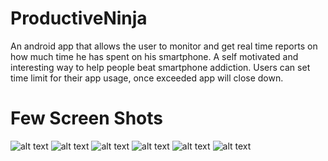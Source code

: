 # ProductiveNinja
An android app that allows the user to monitor and get real time reports on how much time he has spent on his smartphone.
A self motivated and interesting way to help people beat smartphone addiction. Users can set time limit for their app usage, once exceeded app will close down.

# Few Screen Shots

![alt text][logo1]    ![alt text][logo2]    ![alt text][logo3]    ![alt text][logo4]    ![alt text][logo5]  ![alt text][logo6]


[logo1]:https://github.com/krnbatra/ProductiveNinja/blob/master/ScreenShots/Screenshot_20160815-161558.png


[logo2]:https://github.com/krnbatra/ProductiveNinja/blob/master/ScreenShots/Screenshot_20160815-161602.png


[logo3]:https://github.com/krnbatra/ProductiveNinja/blob/master/ScreenShots/Screenshot_20160815-161605.png


[logo4]:https://github.com/krnbatra/ProductiveNinja/blob/master/ScreenShots/Screenshot_20160815-161608.png


[logo5]:https://github.com/krnbatra/ProductiveNinja/blob/master/ScreenShots/Screenshot_20160815-161815.png


[logo6]:https://github.com/krnbatra/ProductiveNinja/blob/master/ScreenShots/Screenshot_20160815-161737.png
